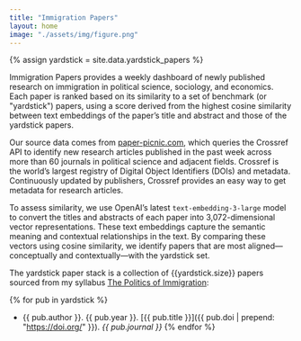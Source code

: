 ```yaml
---
title: "Immigration Papers"
layout: home
image: "./assets/img/figure.png"
---
```


{% assign yardstick = site.data.yardstick_papers %}

Immigration Papers provides a weekly dashboard of newly published research on immigration in political science, sociology, and economics. Each paper is ranked based on its similarity to a set of benchmark (or "yardstick") papers, using a score derived from the highest cosine similarity between text embeddings of the paper’s title and abstract and those of the yardstick papers.

Our source data comes from [paper-picnic.com](https://paper-picnic.com/), which queries the Crossref API to identify new research articles published in the past week across more than 60 journals in political science and adjacent fields. Crossref is the world’s largest registry of Digital Object Identifiers (DOIs) and metadata. Continuously updated by publishers, Crossref provides an easy way to get metadata for research articles.

To assess similarity, we use OpenAI’s latest `text-embedding-3-large` model to convert the titles and abstracts of each paper into 3,072-dimensional vector representations. These text embeddings capture the semantic meaning and contextual relationships in the text. By comparing these vectors using cosine similarity, we identify papers that are most aligned—conceptually and contextually—with the yardstick set.

The yardstick paper stack is a collection of {{yardstick.size}} papers sourced from my syllabus [The Politics of Immigration](https://www.moritz-marbach.com/assets/download/Marbach_Bush689.pdf): 

{% for pub in yardstick %}
- {{ pub.author }}. {{ pub.year }}. 
[{{ pub.title }}]({{ pub.doi | prepend: "https://doi.org/" }}). _{{ pub.journal }}_
{% endfor %}


